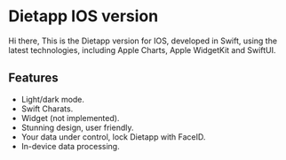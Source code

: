 # Dietapp IOS version

Hi there,
This is the Dietapp version for IOS, developed in Swift, using the latest technologies, including Apple Charts, Apple WidgetKit and SwiftUI.


## Features

- Light/dark mode.
- Swift Charats.
- Widget (not implemented).
- Stunning design, user friendly.
- Your data under control, lock Dietapp with FaceID.
- In-device data processing.
